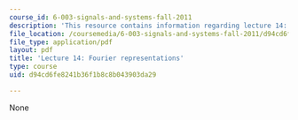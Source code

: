 ```yaml
---
course_id: 6-003-signals-and-systems-fall-2011
description: 'This resource contains information regarding lecture 14: fourier representations.'
file_location: /coursemedia/6-003-signals-and-systems-fall-2011/d94cd6fe8241b36f1b8c8b043903da29_MIT6_003F11_lec14.pdf
file_type: application/pdf
layout: pdf
title: 'Lecture 14: Fourier representations'
type: course
uid: d94cd6fe8241b36f1b8c8b043903da29

---
```

None